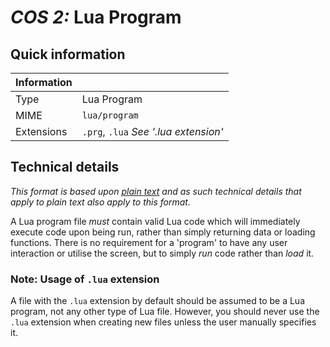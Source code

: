 # *COS 2:* Lua Program

## Quick information

| Information |                           |
| ----------- | ------------------------- |
| Type        | Lua Program               |
| MIME        | `lua/program`             |
| Extensions  | `.prg`, `.lua` *See '.lua extension'*|

## Technical details

*This format is based upon [plain text](/File%20Formats/Documents/Plain%20Text.md) and as such technical details that apply to plain text also apply to this format.*

A Lua program file *must* contain valid Lua code which will immediately execute code upon being run, rather than simply returning data or loading functions. There is no requirement for a 'program' to have any user interaction or utilise the screen, but to simply *run* code rather than *load* it.

### Note: Usage of `.lua` extension

A file with the `.lua` extension by default should be assumed to be a Lua program, not any other type of Lua file. However, you should never use the `.lua` extension when creating new files unless the user manually specifies it.